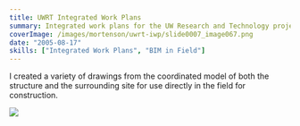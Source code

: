 ```yaml
---
title: UWRT Integrated Work Plans
summary: Integrated work plans for the UW Research and Technology project
coverImage: /images/mortenson/uwrt-iwp/slide0007_image067.png
date: "2005-08-17"
skills: ["Integrated Work Plans", "BIM in Field"]
---
```


I created a variety of drawings from the coordinated model of both the structure and the surrounding site for use directly in the field for construction.

![](/images/mortenson/uwrt-iwp/slide0007_image071.png)
